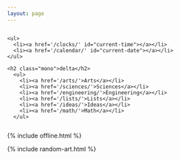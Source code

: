 ```yaml
---
layout: page
---
```


<div class="columns is-vcentered">

<div class="column is-6">

    <ul>
      <li><a href='/clocks/' id="current-time"></a></li>
      <li><a href='/calendar/' id="current-date"></a></li>
    </ul>

    <h2 class="mono">delta</h2>
      <ul>
        <li><a href='/arts/'>Arts</a></li>
        <li><a href='/sciences/'>Sciences</a></li>
        <li><a href='/engineering/'>Engineering</a></li>
        <li><a href='/lists/'>Lists</a></li>
        <li><a href='/ideas/'>Ideas</a></li>
        <li><a href='/math/'>Math</a></li>
      </ul>


  </div>

</div>

{% include offline.html  %}

{% include random-art.html %}

<script src="/assets/js/moment.min.js"></script>
<script src="/assets/js/datetime.js"></script>

<script>
  show_date_and_time();
</script>

